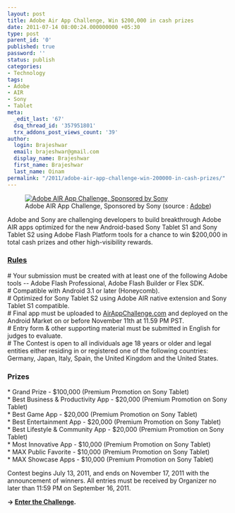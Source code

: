 ```yaml
---
layout: post
title: Adobe Air App Challenge, Win $200,000 in cash prizes
date: 2011-07-14 08:00:24.000000000 +05:30
type: post
parent_id: '0'
published: true
password: ''
status: publish
categories:
- Technology
tags:
- Adobe
- AIR
- Sony
- Tablet
meta:
  _edit_last: '67'
  dsq_thread_id: '357951801'
  trx_addons_post_views_count: '39'
author:
  login: Brajeshwar
  email: brajeshwar@gmail.com
  display_name: Brajeshwar
  first_name: Brajeshwar
  last_name: Oinam
permalink: "/2011/adobe-air-app-challenge-win-200000-in-cash-prizes/"
---
```

<figure><a href="http://www.airappchallenge.com/"><img src="{{ site.baseurl }}/assets/2011/07/adobe-air-app-challenge.jpg" alt="Adobe AIR App Challenge, Sponsored by Sony" /></a><br />
<figcaption>Adobe AIR App Challenge, Sponsored by Sony (source : <a href="http://www.airappchallenge.com/">Adobe</a>)</figcaption>
</figure>
<p>Adobe and Sony are challenging developers to build breakthrough Adobe AIR apps optimized for the new Android-based Sony Tablet S1 and Sony Tablet S2 using Adobe Flash Platform tools for a chance to win $200,000 in total cash prizes and other high-visibility rewards.</p>
<p><!--more--></p>
<h3><a href="http://www.airappchallenge.com/rules.php">Rules</a></h3>
<p># Your submission must be created with at least one of the following Adobe tools -- Adobe Flash Professional, Adobe Flash Builder or Flex SDK.<br />
# Compatible with Android 3.1 or later (Honeycomb).<br />
# Optimized for Sony Tablet S2 using Adobe AIR native extension and Sony Tablet S1 compatible.<br />
# Final app must be uploaded to <a href="http://www.airappchallenge.com/">AirAppChallenge.com</a> and deployed on the Android Market on or before November 11th at 11.59 PM PST.<br />
# Entry form & other supporting material must be submitted in English for judges to evaluate.<br />
# The Contest is open to all individuals age 18 years or older and legal entities either residing in or registered one of the following countries: Germany, Japan, Italy, Spain, the United Kingdom and the United States. </p>
<h3>Prizes</h3>
<p>* Grand Prize - $100,000 (Premium Promotion on Sony Tablet)<br />
* Best Business & Productivity App - $20,000 (Premium Promotion on Sony Tablet)<br />
* Best Game App - $20,000 (Premium Promotion on Sony Tablet)<br />
* Best Entertainment App - $20,000 (Premium Promotion on Sony Tablet)<br />
* Best Lifestyle & Community App - $20,000 (Premium Promotion on Sony Tablet)<br />
* Most Innovative App - $10,000 (Premium Promotion on Sony Tablet)<br />
* MAX Public Favorite - $10,000 (Premium Promotion on Sony Tablet)<br />
* MAX Showcase Apps - $10,000 (Premium Promotion on Sony Tablet)</p>
<p>Contest begins July 13, 2011, and ends on November 17, 2011 with the announcement of winners. All entries must be received by Organizer no later than 11:59 PM on September 16, 2011.</p>
<p><strong>&rarr; <a href="http://www.airappchallenge.com/memberSpace/membershipForm.php">Enter the Challenge</a>.</strong></p>
